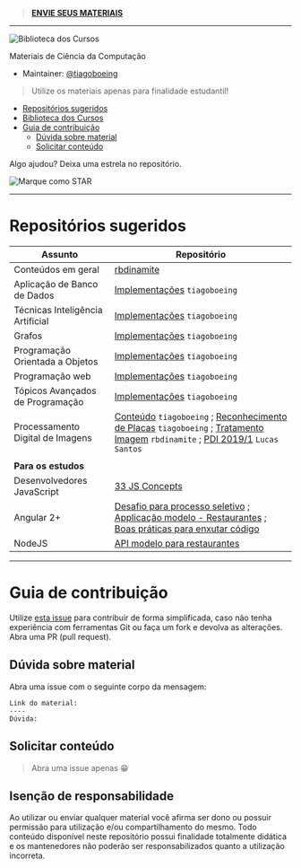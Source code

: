 > **[ENVIE SEUS MATERIAIS](https://github.com/computacaoUnisul/biblioteca-da-computacao-materiais/issues/1)**

---

![Biblioteca dos Cursos](https://snag.gy/842qLm.jpg)

Materiais de Ciência da Computação

- Maintainer: [@tiagoboeing](https://github.com/tiagoboeing)

> Utilize os materiais apenas para finalidade estudantil!

- [Repositórios sugeridos](#reposit%C3%B3rios-sugeridos)
- [Biblioteca dos Cursos](#biblioteca-dos-cursos)
- [Guia de contribuição](#guia-de-contribui%C3%A7%C3%A3o)
  - [Dúvida sobre material](#d%C3%BAvida-sobre-material)
  - [Solicitar conteúdo](#solicitar-conte%C3%BAdo)

Algo ajudou? Deixa uma estrela no repositório.

![Marque como STAR](https://i.snag.gy/mbwZtH.jpg)

---
# Repositórios sugeridos

| Assunto                          | Repositório                                                                                                                                                                                                                                                                      |
| -------------------------------- | -------------------------------------------------------------------------------------------------------------------------------------------------------------------------------------------------------------------------------------------------------------------------------- |
| Conteúdos em geral               | [rbdinamite](https://github.com/rbdinamite/unisul-ccp2013A)                                                                                                                                                                                                                      |
| Aplicação de Banco de Dados      | [Implementações](https://github.com/tiagoboeing/aplicacao-banco) `tiagoboeing`                                                                                                                                                                                                   |
| Técnicas Inteligência Artificial | [Implementações](https://github.com/tiagoboeing/TecnicasInteligenciaArtificial) `tiagoboeing`                                                                                                                                                                                    |
| Grafos                           | [Implementações](https://github.com/tiagoboeing/grafos) `tiagoboeing`                                                                                                                                                                                                            |
| Programação Orientada a Objetos  | [Implementações](https://github.com/tiagoboeing/poo) `tiagoboeing`                                                                                                                                                                                                               |
| Programação web                  | [Implementações](https://github.com/tiagoboeing/projetoProgWeb) `tiagoboeing`                                                                                                                                                                                                    |
| Tópicos Avançados de Programação | [Implementações](https://github.com/tiagoboeing/TopicosAvancados) `tiagoboeing`                                                                                                                                                                                                  |
| Processamento Digital de Imagens | [Conteúdo](https://github.com/tiagoboeing/processamento-digital-de-imagens) `tiagoboeing` ; [Reconhecimento de Placas](https://github.com/tiagoboeing/ReconhecimentoPlacas-PDI) `tiagoboeing` ; [Tratamento Imagem](https://github.com/rbdinamite/tratamentoimagem) `rbdinamite` ; [PDI 2019/1](https://gitlab.com/lucaasdsm/PDI) `Lucas Santos` |
|                                  |
| **Para os estudos**              |                                                                                                                                                                                                                                                                                  |
| Desenvolvedores JavaScript       | [33 JS Concepts](https://github.com/tiagoboeing/33-js-concepts)                                                                                                                                                                                                                  |
| Angular 2+                       | [Desafio para processo seletivo](https://github.com/tiagoboeing/desafio-frontend-senior) ; [Applicação modelo - Restaurantes](https://github.com/tiagoboeing/meat-app-starter) ; [Boas práticas para enxutar código](https://github.com/tiagoboeing/angular-avancado)            |
| NodeJS                           | [API modelo para restaurantes](https://github.com/tiagoboeing/meat-api)                                                                                                                                                                                                          |

----

# Guia de contribuição

Utilize [esta issue](https://github.com/computacaoUnisul/biblioteca-da-computacao-materiais/issues/1) para contribuir de forma simplificada, caso não tenha experiência com ferramentas Git ou faça um fork e devolva as alterações. Abra uma PR (pull request).

## Dúvida sobre material

Abra uma issue com o seguinte corpo da mensagem:

```
Link do material: 
----
Dúvida:
```

## Solicitar conteúdo

> Abra uma issue apenas 😁


## Isenção de responsabilidade

Ao utilizar ou enviar qualquer material você afirma ser dono ou possuir permissão para utilização e/ou compartilhamento do mesmo. Todo conteúdo disponível neste repositório possui finalidade totalmente didática e os mantenedores não poderão ser responsabilizados quanto a utilização incorreta.
